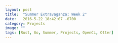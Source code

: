 ```yaml
---
layout: post
title:  "Summer Extravaganza: Week 2"
date:   2016-5-22 18:42:07 -0700
category: Projects
image: ""
tags: [Rust, Go, Summer, Projects, OpenCL, Otter]
---
```

